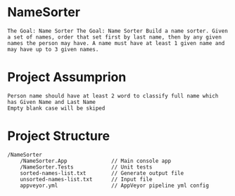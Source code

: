 # NameSorter
	
	The Goal: Name Sorter The Goal: Name Sorter Build a name sorter. Given a set of names, order that set first by last name, then by any given names the person may have. A name must have at least 1 given name and may have up to 3 given names. 

# Project Assumprion
	
	Person name should have at least 2 word to classify full name which has Given Name and Last Name
	Empty blank case will be skiped
	
# Project Structure
	/NameSorter
		/NameSorter.App              // Main console app
		/NameSorter.Tests            // Unit tests
		sorted-names-list.txt        // Generate output file
		unsorted-names-list.txt      // Input file
		appveyor.yml                 // AppVeyor pipeline yml config
